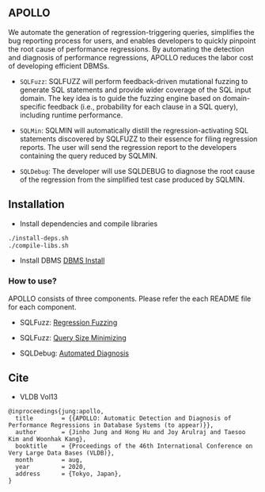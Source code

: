 
APOLLO
------

We automate the generation of regression-triggering queries, simplifies the bug reporting process for users, and enables developers to quickly pinpoint the root cause of performance regressions. By automating the detection and diagnosis of performance regressions, APOLLO reduces the labor cost of developing efficient DBMSs.

* `SQLFuzz`: SQLFUZZ will perform feedback-driven mutational fuzzing to generate SQL statements and provide wider coverage of the SQL input domain. The key idea is to guide the fuzzing engine based on domain-specific feedback (i.e., probability for each clause in a SQL query), including runtime performance.

* `SQLMin`: SQLMIN will automatically distill the regression-activating SQL statements discovered by SQLFUZZ to their essence for filing regression reports. The user will send the regression report to the developers containing the query reduced by SQLMIN.

* `SQLDebug`: The developer will use SQLDEBUG to diagnose the root cause of the regression from the simplified test case produced by SQLMIN.

Installation
------------

* Install dependencies and compile libraries
```bash
./install-deps.sh
./compile-libs.sh
```

* Install DBMS 
[DBMS Install](doc/Install-dbms.md)

### How to use?

APOLLO consists of three components. Please refer the each README file for each component. 

* SQLFuzz: 
[Regression Fuzzing](src/sqlfuzz/README.md)

* SQLFuzz: 
[Query Size Minimizing](src/sqlmin/README.md)

* SQLDebug: 
[Automated Diagnosis](src/sqldebug/README.md)

Cite
----

* VLDB Vol13 

``` 
@inproceedings{jung:apollo,
  title        = {{APOLLO: Automatic Detection and Diagnosis of Performance Regressions in Database Systems (to appear)}},
  author       = {Jinho Jung and Hong Hu and Joy Arulraj and Taesoo Kim and Woonhak Kang},
  booktitle    = {Proceedings of the 46th International Conference on Very Large Data Bases (VLDB)},
  month        = aug,
  year         = 2020,
  address      = {Tokyo, Japan},
}
```